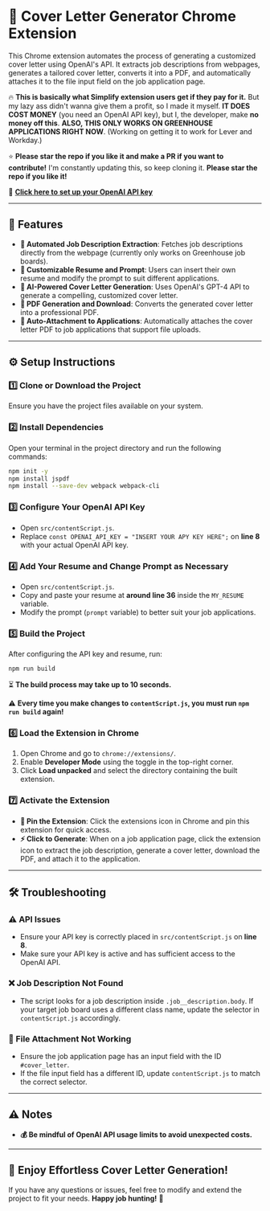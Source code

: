 # 🚀 Cover Letter Generator Chrome Extension

This Chrome extension automates the process of generating a customized cover letter using OpenAI's API. It extracts job descriptions from webpages, generates a tailored cover letter, converts it into a PDF, and automatically attaches it to the file input field on the job application page.

🔥 **This is basically what Simplify extension users get if they pay for it.** But my lazy ass didn't wanna give them a profit, so I made it myself. **IT DOES COST MONEY** (you need an OpenAI API key), but I, the developer, make **no money off this**. **ALSO, THIS ONLY WORKS ON GREENHOUSE APPLICATIONS RIGHT NOW**. (Working on getting it to work for Lever and Workday.)

⭐ **Please star the repo if you like it and make a PR if you want to contribute!** I'm constantly updating this, so keep cloning it. **Please star the repo if you like it!**

🔗 [**Click here to set up your OpenAI API key**](https://platform.openai.com/signup/)

---

## 🌟 Features

- **📝 Automated Job Description Extraction**: Fetches job descriptions directly from the webpage (currently only works on Greenhouse job boards).
- **📄 Customizable Resume and Prompt**: Users can insert their own resume and modify the prompt to suit different applications.
- **🤖 AI-Powered Cover Letter Generation**: Uses OpenAI's GPT-4 API to generate a compelling, customized cover letter.
- **📜 PDF Generation and Download**: Converts the generated cover letter into a professional PDF.
- **📎 Auto-Attachment to Applications**: Automatically attaches the cover letter PDF to job applications that support file uploads.

---

## ⚙️ Setup Instructions

### 1️⃣ Clone or Download the Project

Ensure you have the project files available on your system.

### 2️⃣ Install Dependencies

Open your terminal in the project directory and run the following commands:

```bash
npm init -y
npm install jspdf
npm install --save-dev webpack webpack-cli    
```

### 3️⃣ Configure Your OpenAI API Key

- Open `src/contentScript.js`.
- Replace `const OPENAI_API_KEY = "INSERT YOUR APY KEY HERE";` on **line 8** with your actual OpenAI API key.

### 4️⃣ Add Your Resume and Change Prompt as Necessary

- Open `src/contentScript.js`.
- Copy and paste your resume at **around line 36** inside the `MY_RESUME` variable.
- Modify the prompt (`prompt` variable) to better suit your job applications.

### 5️⃣ Build the Project

After configuring the API key and resume, run:

```bash
npm run build
```

⏳ **The build process may take up to 10 seconds.**

⚠️ **Every time you make changes to `contentScript.js`, you must run `npm run build` again!**

### 6️⃣ Load the Extension in Chrome

1. Open Chrome and go to `chrome://extensions/`.
2. Enable **Developer Mode** using the toggle in the top-right corner.
3. Click **Load unpacked** and select the directory containing the built extension.

### 7️⃣ Activate the Extension

- **📌 Pin the Extension**: Click the extensions icon in Chrome and pin this extension for quick access.
- **⚡ Click to Generate**: When on a job application page, click the extension icon to extract the job description, generate a cover letter, download the PDF, and attach it to the application.

---

## 🛠 Troubleshooting

### ⚠️ API Issues

- Ensure your API key is correctly placed in `src/contentScript.js` on **line 8**.
- Make sure your API key is active and has sufficient access to the OpenAI API.

### ❌ Job Description Not Found

- The script looks for a job description inside `.job__description.body`. If your target job board uses a different class name, update the selector in `contentScript.js` accordingly.

### 📂 File Attachment Not Working

- Ensure the job application page has an input field with the ID `#cover_letter`.
- If the file input field has a different ID, update `contentScript.js` to match the correct selector.

---

## ⚠️ Notes

- **💰 Be mindful of OpenAI API usage limits to avoid unexpected costs.**

---

## 🚀 Enjoy Effortless Cover Letter Generation!

If you have any questions or issues, feel free to modify and extend the project to fit your needs. **Happy job hunting!** 🎯
